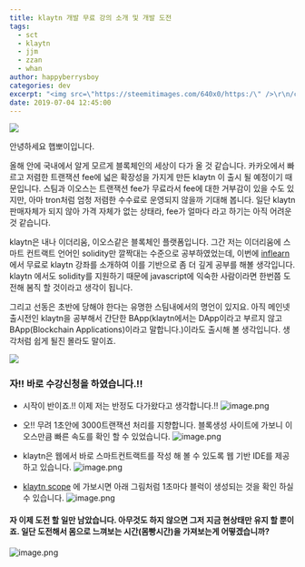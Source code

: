 ```yaml
---
title: klaytn 개발 무료 강의 소개 및 개발 도전
tags:
  - sct
  - klaytn
  - jjm
  - zzan
  - whan
author: happyberrysboy
categories: dev
excerpt: "<img src=\"https://steemitimages.com/640x0/https:/\" />\r\n/cdn.steemitimages.com/DQmU8hwnAWm29BmczzrLHGfxPhDsUyr8VQwF8UiFdRrFgjY/％EC％83％88％20％ED％8C％8C％EC％9D％BC％202019-02-27％2017.53.44_2.jpg)  안녕하세요 햅뽀이입니다.  올해 안에 국내에서 알게 모르게 블록체인의 세상이 다가 올 것 같습니다. 카카오에서 빠르고 ....."
date: 2019-07-04 12:45:00
---
```


![](https://steemitimages.com/640x0/https://cdn.steemitimages.com/DQmU8hwnAWm29BmczzrLHGfxPhDsUyr8VQwF8UiFdRrFgjY/％EC％83％88％20％ED％8C％8C％EC％9D％BC％202019-02-27％2017.53.44_2.jpg)

안녕하세요 햅뽀이입니다.

올해 안에 국내에서 알게 모르게 블록체인의 세상이 다가 올 것 같습니다. 카카오에서 빠르고 저렴한 트랜잭션 fee에 넓은 확장성을 가지게 만든 klaytn 이 출시 될 예정이기 때문입니다. 스팀과 이오스는 트랜잭션 fee가 무료라서 fee에 대한 거부감이 있을 수도 있지만, 아마 tron처럼 엄청 저렴한 수수료로 운영되지 않을까 기대해 봅니다. 일단 klaytn 판매자체가 되지 않아 가격 자체가 없는 상태라, fee가 얼마다 라고 하기는 아직 어려운 것 같습니다.

klaytn은 내나 이더리움, 이오스같은 블록체인 플랫폼입니다. 그간 저는 이더리움에 스마트 컨트랙트 언어인 solidity만 깔짝대는 수준으로 공부하였었는데, 이번에 [inflearn](https://www.inflearn.com/course/％ED％81％B4％EB％A0％88％EC％9D％B4％ED％8A％BC#)에서 무료로 klaytn 강좌를 소개하여 이를 기반으로 좀 더 깊게 공부를 해볼 생각입니다. klaytn 에서도 solidity를 지원하기 때문에 javascript에 익숙한 사람이라면 한번쯤 도전해 봄직 할 것이라고 생각이 됩니다. 

그리고 선동은 초반에 당해야 한다는 유명한 스팀내에서의 명언이 있지요. 아직 메인넷 출시전인 klaytn을 공부해서 간단한 BApp(klaytn에서는 DApp이라고 부르지 않고 BApp(Blockchain Applications)이라고 말합니다.)이라도 출시해 볼 생각입니다. 생각처럼 쉽게 될진 몰라도 말이죠.

![](https://ipfs.busy.org/ipfs/QmUKxtLW5JEnqaaAnwiLc9kFK1BqpcMGoFKTF7JLKcvJqy)

### 자!! 바로 수강신청을 하였습니다.!!
- 시작이 반이죠.!! 이제 저는 반정도 다가왔다고 생각합니다.!!
![image.png](https://files.steempeak.com/file/steempeak/happyberrysboy/s4mLYEfO-image.png)

- 오!! 무려 1초안에 3000트랜잭션 처리를 지향합니다. 블록생성 사이트에 가보니 이오스만큼 빠른 속도를 확인 할 수 있었습니다.
![image.png](https://files.steempeak.com/file/steempeak/happyberrysboy/QUMJHMfK-image.png)

- klaytn은 웹에서 바로 스마트컨트랙트를 작성 해 볼 수 있도록 웹 기반 IDE를 제공하고 있습니다. 
![image.png](https://files.steempeak.com/file/steempeak/happyberrysboy/rsvq04nl-image.png)

- [klaytn scope](https://scope.klaytn.com/) 에 가보시면 아래 그림처럼 1초마다 블럭이 생성되는 것을 확인 하실 수 있습니다. 
 ![image.png](https://files.steempeak.com/file/steempeak/happyberrysboy/Ah0VumGj-image.png)


#### 자 이제 도전 할 일만 남았습니다. 아무것도 하지 않으면 그저 지금 현상태만 유지 할 뿐이죠. 일단 도전해서 몸으로 느껴보는 시간(몸빵시간)을 가져보는게 어떻겠습니까?
![image.png](https://files.steempeak.com/file/steempeak/happyberrysboy/8IxvKxXf-image.png)